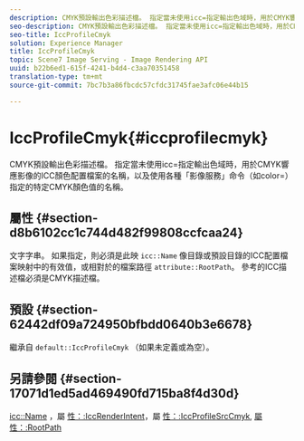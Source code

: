 ```yaml
---
description: CMYK預設輸出色彩描述檔。 指定當未使用icc=指定輸出色域時，用於CMYK響應影像的ICC顏色配置檔案的名稱，以及使用各種「影像服務」命令（如color=）指定的特定CMYK顏色值的名稱。
seo-description: CMYK預設輸出色彩描述檔。 指定當未使用icc=指定輸出色域時，用於CMYK響應影像的ICC顏色配置檔案的名稱，以及使用各種「影像服務」命令（如color=）指定的特定CMYK顏色值的名稱。
seo-title: IccProfileCmyk
solution: Experience Manager
title: IccProfileCmyk
topic: Scene7 Image Serving - Image Rendering API
uuid: b22b6ed1-615f-4241-b4d4-c3aa70351458
translation-type: tm+mt
source-git-commit: 7bc7b3a86fbcdc57cfdc31745fae3afc06e44b15

---
```



# IccProfileCmyk{#iccprofilecmyk}

CMYK預設輸出色彩描述檔。 指定當未使用icc=指定輸出色域時，用於CMYK響應影像的ICC顏色配置檔案的名稱，以及使用各種「影像服務」命令（如color=）指定的特定CMYK顏色值的名稱。

## 屬性 {#section-d8b6102cc1c744d482f99808ccfcaa24}

文字字串。 如果指定，則必須是此映 `icc::Name` 像目錄或預設目錄的ICC配置檔案映射中的有效值，或相對於的檔案路徑 `attribute::RootPath`。 參考的ICC描述檔必須是CMYK描述檔。

## 預設 {#section-62442df09a724950bfbdd0640b3e6678}

繼承自 `default::IccProfileCmyk` （如果未定義或為空）。

## 另請參閱 {#section-17071d1ed5ad469490fd715ba8f4d30d}

[icc::Name](../../../../../is-api/image-catalog/image-serving-api-ref/c-image-catalog-reference/c-icc-profile-map-reference/r-name-icc.md#reference-9e7d3c8e35434981a3dfac66b8946cbe) ，屬 [性：:IccRenderIntent](../../../../../is-api/image-catalog/image-serving-api-ref/c-image-catalog-reference/c-attributes-reference/r-iccrenderintent.md#reference-012f207f28bd4406a5368d23ed95a51f)，屬 [性：:IccProfileSrcCmyk](../../../../../is-api/image-catalog/image-serving-api-ref/c-image-catalog-reference/c-attributes-reference/r-iccprofilesrccmyk.md#reference-b57196dfe5db41fe88bd0828ed4ec728), [屬性：:RootPath](../../../../../is-api/image-catalog/image-serving-api-ref/c-image-catalog-reference/c-attributes-reference/r-rootpath.md#reference-17d57e5967be403b8408fa7214017494)
